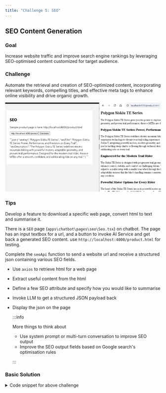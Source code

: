 ```yaml
---
title: "Challenge 5: SEO"
---
```


## SEO Content Generation​

### Goal

Increase website traffic and improve search engine rankings by leveraging SEO-optimised content customized for target audience.​

### Challenge

Automate the retrieval and creation of SEO-optimized content, incorporating relevant keywords, compelling titles, and effective meta tags to enhance online visibility and drive organic growth.​

![Challenge](images/challenge-5.png)

### Tips

Develop a feature to download a specific web page, convert html to text and summarise it.

There is a `SEO` page (`apps\chatbot\pages\seo\Seo.tsx`) on chatbot. The page has an input textbox for a url, and a button to invoke AI Service and get back a generated SEO content. use `http://localhost:4000/product.html` for testing.

Complete the `seoApi` function to send a website url and receive a structured json containing various SEO fields.

- Use `axios` to retrieve html for a web page
- Extract useful content from the html
- Define a few SEO attribute and specify how you would like to summarise
- Invoke LLM to get a structured JSON payload back
- Display the json on the page

   :::info
   
   More things to think about

   - Use system prompt or multi-turn conversation to improve SEO output
   - Improve the SEO output fields based on Google search's optimisation rules

   :::

### Basic Solution


<details>
    <summary>Code snippet for above challenge</summary>
    <details>
    <summary>Don't Look! Have you tried to solve it yourself?</summary>
    <details>
    <summary>Your solution will be better than our sample answer!</summary>

    The basic solution is provided below. Feel free to expand on it to make it more interesting!
    ```

    import React, { useState } from "react";
    import { trackPromise } from "react-promise-tracker";
    import { usePromiseTracker } from "react-promise-tracker";
    import { OpenAIClient, AzureKeyCredential, Completions } from '@azure/openai';


    const Page = () => {
        const { promiseInProgress } = usePromiseTracker();
        const [seoUrl, setSeoUrl] = useState<string>();
        const [seoText, setSeoText] = useState<string>("");

        async function process() {
            if (seoUrl != null) {
                trackPromise(
                    seoApi(seoUrl)
                ).then((res) => {
                    setSeoText(res);
                }
                )
            }
        }

        async function seoApi(url): Promise<string> {
            const response = await fetch(url);
            const html = await response.text();
            console.log(html);

            var messages =
                [
                    { "role": "system", "content": "You are a helpful assistant that generate json data based on received xml. output must be json. actually generate the json, don't show me how." },
                    {
                        "role": "user", "content": [
                            {
                                "type": "text",
                                "text": "Analyse the provided html and summarise it as a json object containing the following fields  : seoKey, seoTitle, seoDescription. \r\n HTML content is here \r\n" + html
                            }
                        ]
                    }
                ];
            console.log(messages);

            const options = {
                api_version: "2024-08-01-preview"
            };

            var openai_url = "https://azureailab-openai.openai.azure.com";
            var openai_key = "<API_KEY>";
            const client = new OpenAIClient(
                openai_url,
                new AzureKeyCredential(openai_key),
                options
            );
            // ?api-version=2023-12-01-preview
            const deploymentName = 'gpt4o';
            const result = await client.getChatCompletions(deploymentName, messages, {
                maxTokens: 200,
                temperature: 0.25
            });
            return result.choices[0]?.message?.content ?? '';
        }

        const updateText = (e: React.ChangeEvent<HTMLInputElement>) => {
            setSeoUrl(e.target.value);
        };

        return (
            <div className="pageContainer">
                <h2>SEO</h2>
                <p>Sample product page is here: http://localhost:4000/product.html
                </p>
                <p>
                    <input type="text" placeholder="(enter url)" onChange={updateText} />
                    <button onClick={() => process()}>Generate</button><br />
                    {
                        (promiseInProgress === true) ?
                            <span>Loading...</span>
                            :
                            null
                    }
                </p>
                <p>
                    {seoText}
                </p>
            </div>
        );
    };

    export default Page;

    ```

    </details>
    </details>

</details>
